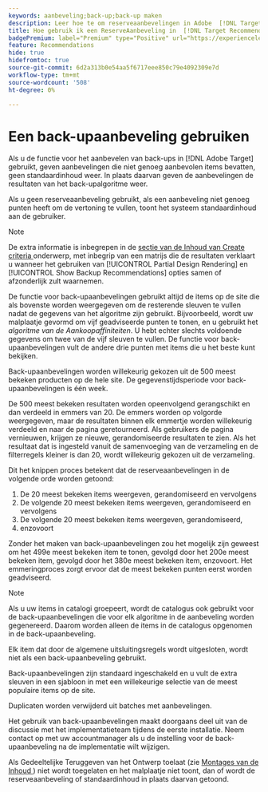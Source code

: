 ```yaml
---
keywords: aanbeveling;back-up;back-up maken
description: Leer hoe te om reserveaanbevelingen in Adobe  [!DNL Target Recommendations] te gebruiken.
title: Hoe gebruik ik een ReserveAanbeveling in  [!DNL Target Recommendations]?
badgePremium: label="Premium" type="Positive" url="https://experienceleague.adobe.com/docs/target/using/introduction/intro.html?lang=en#premium newtab=true" tooltip="Zie wat er in Target Premium is opgenomen."
feature: Recommendations
hide: true
hidefromtoc: true
source-git-commit: 6d2a313b0e54aa5f6717eee850c79e4092309e7d
workflow-type: tm+mt
source-wordcount: '508'
ht-degree: 0%

---
```


# Een back-upaanbeveling gebruiken

Als u de functie voor het aanbevelen van back-ups in [!DNL Adobe Target] gebruikt, geven aanbevelingen die niet genoeg aanbevolen items bevatten, geen standaardinhoud weer. In plaats daarvan geven de aanbevelingen de resultaten van het back-upalgoritme weer.

Als u geen reserveaanbeveling gebruikt, als een aanbeveling niet genoeg punten heeft om de vertoning te vullen, toont het systeem standaardinhoud aan de gebruiker.

>[!NOTE]
>
>De extra informatie is inbegrepen in de [ sectie van de Inhoud van Create criteria ](/help/main/c-recommendations/c-algorithms/create-new-algorithm.md#content) onderwerp, met inbegrip van een matrijs die de resultaten verklaart u wanneer het gebruiken van [!UICONTROL Partial Design Rendering] en [!UICONTROL Show Backup Recommendations] opties samen of afzonderlijk zult waarnemen.

De functie voor back-upaanbevelingen gebruikt altijd de items op de site die als bovenste worden weergegeven om de resterende sleuven te vullen nadat de gegevens van het algoritme zijn gebruikt. Bijvoorbeeld, wordt uw malplaatje gevormd om vijf geadviseerde punten te tonen, en u gebruikt het *algoritme van de Aankoopaffiniteiten*. U hebt echter slechts voldoende gegevens om twee van de vijf sleuven te vullen. De functie voor back-upaanbevelingen vult de andere drie punten met items die u het beste kunt bekijken.

Back-upaanbevelingen worden willekeurig gekozen uit de 500 meest bekeken producten op de hele site. De gegevenstijdsperiode voor back-upaanbevelingen is één week.

De 500 meest bekeken resultaten worden opeenvolgend gerangschikt en dan verdeeld in emmers van 20. De emmers worden op volgorde weergegeven, maar de resultaten binnen elk emmertje worden willekeurig verdeeld en naar de pagina geretourneerd. Als gebruikers de pagina vernieuwen, krijgen ze nieuwe, gerandomiseerde resultaten te zien. Als het resultaat dat is ingesteld vanuit de samenvoeging van de verzameling en de filterregels kleiner is dan 20, wordt willekeurig gekozen uit de verzameling.

Dit het knippen proces betekent dat de reserveaanbevelingen in de volgende orde worden getoond:

1. De 20 meest bekeken items weergeven, gerandomiseerd en vervolgens
1. De volgende 20 meest bekeken items weergeven, gerandomiseerd en vervolgens
1. De volgende 20 meest bekeken items weergeven, gerandomiseerd,
1. enzovoort

Zonder het maken van back-upaanbevelingen zou het mogelijk zijn geweest om het 499e meest bekeken item te tonen, gevolgd door het 200e meest bekeken item, gevolgd door het 380e meest bekeken item, enzovoort. Het emmeringproces zorgt ervoor dat de meest bekeken punten eerst worden geadviseerd.

>[!NOTE]
>
>Als u uw items in catalogi groepeert, wordt de catalogus ook gebruikt voor de back-upaanbevelingen die voor elk algoritme in de aanbeveling worden gegenereerd. Daarom worden alleen de items in de catalogus opgenomen in de back-upaanbeveling.

Elk item dat door de algemene uitsluitingsregels wordt uitgesloten, wordt niet als een back-upaanbeveling gebruikt.

Back-upaanbevelingen zijn standaard ingeschakeld en u vult de extra sleuven in een sjabloon in met een willekeurige selectie van de meest populaire items op de site.

Duplicaten worden verwijderd uit batches met aanbevelingen.

Het gebruik van back-upaanbevelingen maakt doorgaans deel uit van de discussie met het implementatieteam tijdens de eerste installatie. Neem contact op met uw accountmanager als u de instelling voor de back-upaanbeveling na de implementatie wilt wijzigen.

Als Gedeeltelijke Teruggeven van het Ontwerp toelaat (zie [ Montages van de Inhoud ](/help/main/c-recommendations/c-algorithms/create-new-algorithm.md#content)) niet wordt toegelaten en het malplaatje niet toont, dan of wordt de reserveaanbeveling of standaardinhoud in plaats daarvan getoond.